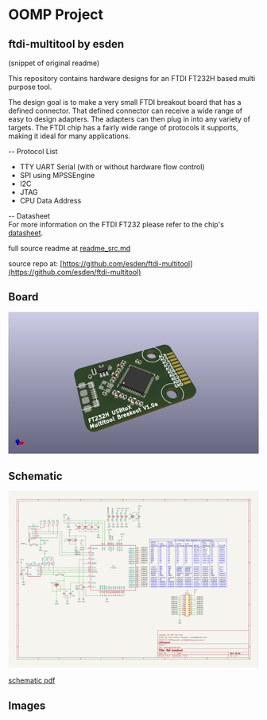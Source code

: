 # OOMP Project  
## ftdi-multitool  by esden  
  
(snippet of original readme)  
  
This repository contains hardware designs for an FTDI FT232H based multi purpose tool.  
  
The design goal is to make a very small FTDI breakout board that has a defined connector. That defined connector can receive a wide range of easy to design adapters. The adapters can then plug in into any variety of targets. The FTDI chip has a fairly wide range of protocols it supports, making it ideal for many applications.  
  
-- Protocol List  
* TTY UART Serial (with or without hardware flow control)  
* SPI using MPSSEngine  
* I2C  
* JTAG  
* CPU Data Address  
  
-- Datasheet  
For more information on the FTDI FT232 please refer to the chip's [datasheet](http://www.ftdichip.com/Support/Documents/DataSheets/ICs/DS_FT232H.pdf).  
  
  full source readme at [readme_src.md](readme_src.md)  
  
source repo at: [https://github.com/esden/ftdi-multitool](https://github.com/esden/ftdi-multitool)  
## Board  
  
[![working_3d.png](working_3d_600.png)](working_3d.png)  
## Schematic  
  
[![working_schematic.png](working_schematic_600.png)](working_schematic.png)  
  
[schematic pdf](working_schematic.pdf)  
## Images  

